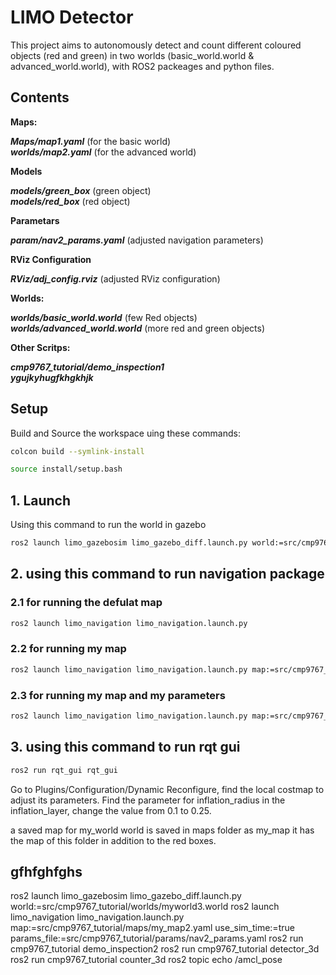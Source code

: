# LIMO Detector

This project aims to autonomously detect and count different coloured objects (red and green) in two worlds (basic_world.world & advanced_world.world), with ROS2 packeages and python files.

## Contents

**Maps:**

***Maps/map1.yaml*** (for the basic world)  
***worlds/map2.yaml*** (for the advanced world)

**Models**

***models/green_box*** (green object)  
***models/red_box*** (red object)

**Parametars**

***param/nav2_params.yaml*** (adjusted navigation parameters)

**RViz Configuration**

***RViz/adj_config.rviz*** (adjusted RViz configuration)

**Worlds:**

***worlds/basic_world.world*** (few Red objects)  
***worlds/advanced_world.world*** (more red and green objects)

**Other Scritps:**

***cmp9767_tutorial/demo_inspection1***   
***ygujkyhugfkhgkhjk*** 

## Setup

Build and Source the workspace uing these commands:
```bash
colcon build --symlink-install
```
```bash
source install/setup.bash
```
## 1. Launch

Using this command to run the world in gazebo
```bash
ros2 launch limo_gazebosim limo_gazebo_diff.launch.py world:=src/cmp9767_tutorial/worlds/myworld.world
```

## 2. using this command to run navigation package

### 2.1 for running the defulat map

```bash 
ros2 launch limo_navigation limo_navigation.launch.py
```

### 2.2 for running my map

```bash 
ros2 launch limo_navigation limo_navigation.launch.py map:=src/cmp9767_tutorial/maps/my_map.yaml use_sim_time:=true
```

### 2.3 for running my map and my parameters

```bash 
ros2 launch limo_navigation limo_navigation.launch.py map:=src/cmp9767_tutorial/maps/my_map.yaml use_sim_time:=true params_file:=src/cmp9767_tutorial/params/nav2_params.yaml
```

## 3. using this command to run rqt gui

``` bash 
ros2 run rqt_gui rqt_gui
```
Go to Plugins/Configuration/Dynamic Reconfigure, find the local costmap to adjust its parameters.
Find the parameter for inflation_radius in the inflation_layer, change the value from 0.1 to 0.25. 

a saved map for my_world world is saved in maps folder as my_map 
    it has the map of this folder in addition to the red boxes.
    
## gfhfghfghs
 









ros2 launch limo_gazebosim limo_gazebo_diff.launch.py world:=src/cmp9767_tutorial/worlds/myworld3.world
ros2 launch limo_navigation limo_navigation.launch.py map:=src/cmp9767_tutorial/maps/my_map2.yaml use_sim_time:=true params_file:=src/cmp9767_tutorial/params/nav2_params.yaml
ros2 run cmp9767_tutorial demo_inspection2
ros2 run cmp9767_tutorial detector_3d
ros2 run cmp9767_tutorial counter_3d
ros2 topic echo /amcl_pose


